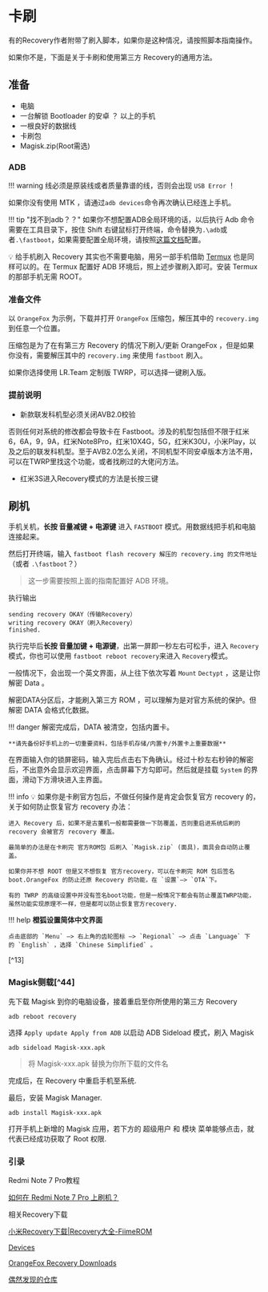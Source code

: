 # 卡刷

有的Recovery作者附带了刷入脚本，如果你是这种情况，请按照脚本指南操作。

如果你不是，下面是关于卡刷和使用第三方 Recovery的通用方法。

## 准备

- 电脑
- 一台解锁 Bootloader 的安卓 ？ 以上的手机
- 一根良好的数据线
- 卡刷包
- Magisk.zip(Root需选) 

### ADB

!!! warning
    线必须是原装线或者质量靠谱的线，否则会出现 `USB Error` ！

如果你没有使用 MTK ，请通过`adb devices`命令再次确认已经连上手机。

!!! tip "找不到adb？？"
    如果你不想配置ADB全局环境的话，以后执行 Adb 命令需要在工具目录下，按住 Shift 右键鼠标打开终端，命令替换为`.\adb`或者`.\fastboot`，如果需要配置全局环境，请按照[这篇文档](https://www.sunzn.com/2018/08/02/Windows-10-%E4%B8%8B%E9%85%8D%E7%BD%AE-ADB-%E7%8E%AF%E5%A2%83%E5%8F%98%E9%87%8F/)配置。


💡 给手机刷入 Recovery 其实也不需要电脑，用另一部手机借助 [Termux](https://f-droid.org/zh_Hans/packages/com.termux/) 也是同样可以的。在 Termux 配置好 ADB 环境后，照上述步骤刷入即可。安装 Termux 的那部手机无需 ROOT。

### 准备文件

以 `OrangeFox` 为示例，下载并打开 `OrangeFox` 压缩包，解压其中的 `recovery.img` 到任意一个位置。

压缩包是为了在有第三方 Recovery 的情况下刷入/更新 OrangeFox ，但是如果你没有，需要解压其中的 `recovery.img` 来使用 `fastboot` 刷入。

如果你选择使用 LR.Team 定制版 TWRP，可以选择一键刷入版。

### 提前说明

* 新款联发科机型必须关闭AVB2.0校验

否则任何对系统的修改都会导致卡在 Fastboot。涉及的机型包括但不限于红米6，6A，9，9A，红米Note8Pro，红米10X4G，5G，红米K30U，小米Play，以及之后的联发科机型。至于AVB2.0怎么关闭，不同机型不同安卓版本方法不用，可以在TWRP里找这个功能，或者找刷过的大佬问方法。

* 红米3S进入Recovery模式的方法是长按三键

## 刷机

手机关机，**长按 音量减键 + 电源键** 进入 `FASTBOOT` 模式。用数据线把手机和电脑连接起来。

然后打开终端，输入 `fastboot flash recovery 解压的 recovery.img 的文件地址` （或者 `.\fastboot`？） 
>这一步需要按照上面的指南配置好 ADB 环境。

执行输出

```
sending recovery OKAY（传输Recovery）
writing recovery OKAY（刷入Recovery）
finished.
```

执行完毕后**长按 音量加键 + 电源键**，出第一屏即一秒左右可松手，进入 `Recovery`模式，你也可以使用 `fastboot reboot recovery`来进入 `Recovery`模式。

一般情况下，会出现一个英文界面，从上往下依次写着 `Mount` `Dectypt` ，这是让你解密 Data 。

解密DATA分区后，才能刷入第三方 ROM ，可以理解为是对官方系统的保护。但解密 DATA 会格式化数据。

!!! danger
    解密完成后，DATA 被清空，包括内置卡。
    
    **请先备份好手机上的一切重要资料，包括手机存储/内置卡/外置卡上重要数据**

在界面输入你的锁屏密码，输入完后点击右下角确认。经过十秒左右秒钟的解密后，不出意外会显示欢迎界面，点击屏幕下方勾即可。然后就是挂载 `System` 的界面，滑动下方滑块进入主界面。

!!! info
    💡 如果你是卡刷官方包后，不做任何操作是肯定会恢复官方 recovery 的，关于如何防止恢复官方 recovery 办法：
    
    进入 Recovery 后，如果不是古董机一般都需要做一下防覆盖，否则重启进系统后刷的 recovery 会被官方 recovery 覆盖。
    
    最简单的办法是在卡刷完 官方ROM包 后刷入 `Magisk.zip` (面具)，面具会自动防止覆盖。
    
    如果你并不想 ROOT 但是又不想恢复 官方recovery，可以在卡刷完 ROM 包后签名 boot.OrangeFox 的防止还原 Recovery 的功能，在 `设置`–> `OTA`下。
    
    有的 TWRP 的高级设置中并没有签名boot功能，但是一般情况下都会有防止覆盖TWRP功能，虽然功能实现原理不一样，但是都可以防止恢复官方recovery.

!!! help
    **橙狐设置简体中文界面**
    
    点击底部的 `Menu` –> 右上角的齿轮图标 –> `Regional` –> 点击 `Language` 下的 `English` ，选择 `Chinese Simplified` 。

[^13]


### Magisk侧载[^44]

先下载 Magisk 到你的电脑设备，接着重启至你所使用的第三方 Recovery

```
adb reboot recovery
```

选择 `Apply update Apply from ADB` 以启动 ADB Sideload 模式，刷入 Magisk

``
adb sideload Magisk-xxx.apk
``
>将 Magisk-xxx.apk 替换为你所下载的文件名

完成后，在 Recovery 中重启手机至系统.

最后，安装 Magisk Manager.
```
adb install Magisk-xxx.apk
```

打开手机上新增的 Magisk 应用，若下方的 超级用户 和 模块 菜单能够点击，就代表已经成功获取了 Root 权限.

### 引录

Redmi Note 7 Pro教程

[如何在 Redmi Note 7 Pro 上刷机？](https://blog.linioi.com/posts/11/)

相关Recovery下载

[小米Recovery下载|Recovery大全-FiimeROM](https://mi.fiime.cn/Recovery)

[Devices](https://twrp.me/Devices/)

[OrangeFox Recovery Downloads](https://orangefox.download/zh-CN)

[偶然发现的仓库](https://kamiui.ml/E52shuaji/)



